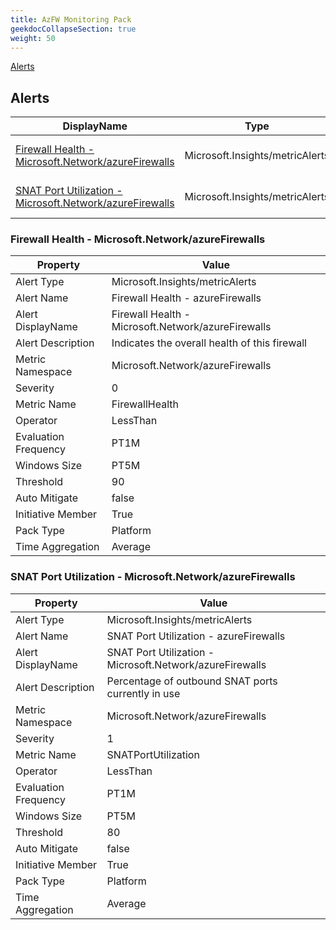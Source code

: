 ```yaml
---
title: AzFW Monitoring Pack
geekdocCollapseSection: true
weight: 50
---
```

[Alerts](#alerts)

## Alerts

|DisplayName|Type|Description|
|---|---|---|
|[Firewall Health - Microsoft.Network/azureFirewalls](#firewall-health---microsoftnetworkazurefirewalls)|Microsoft.Insights/metricAlerts|Firewall Health - azureFirewalls|
|[SNAT Port Utilization - Microsoft.Network/azureFirewalls](#snat-port-utilization---microsoftnetworkazurefirewalls)|Microsoft.Insights/metricAlerts|SNAT Port Utilization - azureFirewalls|

### Firewall Health - Microsoft.Network/azureFirewalls

|Property | Value |
|---|---|
|Alert Type                    | Microsoft.Insights/metricAlerts |
|Alert Name                    |Firewall Health - azureFirewalls|
|Alert DisplayName             |Firewall Health - Microsoft.Network/azureFirewalls|
|Alert Description             |Indicates the overall health of this firewall|
|Metric Namespace             |Microsoft.Network/azureFirewalls|
|Severity                    |0|
|Metric Name                  |FirewallHealth|
|Operator                     |LessThan|
|Evaluation Frequency       |PT1M|
|Windows Size                |PT5M|
|Threshold                 |90|
|Auto Mitigate              |false|
|Initiative Member             |True|
|Pack Type                     |Platform|
|Time Aggregation              |Average|

### SNAT Port Utilization - Microsoft.Network/azureFirewalls

|Property | Value |
|---|---|
|Alert Type                    | Microsoft.Insights/metricAlerts |
|Alert Name                    |SNAT Port Utilization - azureFirewalls|
|Alert DisplayName             |SNAT Port Utilization - Microsoft.Network/azureFirewalls|
|Alert Description             |Percentage of outbound SNAT ports currently in use|
|Metric Namespace             |Microsoft.Network/azureFirewalls|
|Severity                    |1|
|Metric Name                  |SNATPortUtilization|
|Operator                     |LessThan|
|Evaluation Frequency       |PT1M|
|Windows Size                |PT5M|
|Threshold                 |80|
|Auto Mitigate              |false|
|Initiative Member             |True|
|Pack Type                     |Platform|
|Time Aggregation              |Average|
